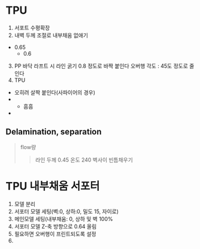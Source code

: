 # TPU
1. 서포트 수평확장
2. 내벽 두께 조절로 내부채움 없애기
  * 0.65
    * 0.6

3. PP
  바닥 라프트 시 라인 굵기 0.8 정도로 바짝 붙인다
  오버행 각도 : 45도 정도로 줄인다
4. TPU
* 오히려 살짝 붙인다(사파이어의 경우)
*   * 흠흠
*   

## Delamination, separation
> flow량
> 
> > 라인 두께 0.45
> 온도 240
> 벽사이 빈틈채우기

# TPU 내부채움 서포터
1. 모델 분리
2. 서포터 모델 세팅(벽:0, 상하:0, 밀도 15, 자이로)
3. 메인모델 세팅(내부채움: 0, 상하 및 벽 100%
4. 서포터 모델 Z-축 방향으로 0.64 올림
5. 필요하면 오버행이 프린트되도록 설정
6. 
